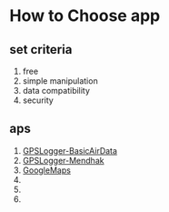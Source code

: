 # How to Choose app
## set criteria
1. free
1. simple manipulation
1. data compatibility
1. security

## aps
1. [GPSLogger-BasicAirData](https://play.google.com/store/apps/details?id=eu.basicairdata.graziano.gpslogger)
1. [GPSLogger-Mendhak](https://gpslogger.app/)
1. [GoogleMaps](https://en.softonic.com/solutions/online-tools/google-maps?rel=113695)
1. []()
1. []()
1. []()

